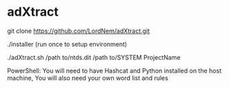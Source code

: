 # adXtract


git clone https://github.com/LordNem/adXtract.git

./installer (run once to setup environment)


./adXtract.sh /path to/ntds.dit /path to/SYSTEM ProjectName


PowerShell:
You will need to have Hashcat and Python installed on the host machine, 
You will also need your own word list and rules

